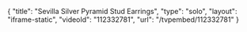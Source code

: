 {
    "title": "Sevilla Silver Pyramid Stud Earrings",
    "type": "solo",
    "layout": "iframe-static",
    "videoId": "112332781",
    "url": "\/tvpembed\/112332781"
}